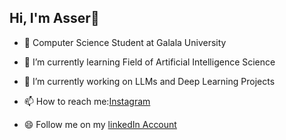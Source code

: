 ## Hi, I'm Asser👋

- 💫 Computer Science Student at Galala University<br/>

- 🌱 I’m currently learning Field of Artificial Intelligence Science<br/>
- 🔭 I’m currently working on LLMs and Deep Learning Projects<br/>
- 📫 How to reach me:[Instagram](https://www.instagram.com/asermohamed111?igsh=eHdvM25hd291cTBl)
- 😄 Follow me on my [linkedIn Account](http://www.linkedin.com/in/aser-almasry-505a821b5)
